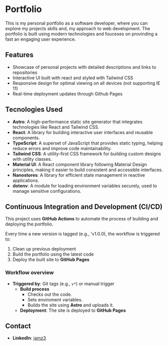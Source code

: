 # Portfolio

This is my personal portfolio as a software developer, where you can explore my projects skills and, my approach to web development.
The portfolio is built using modern technologies and fouceses on provinding a fast an engaging user experience.

## Features

- Showcase of personal projects with detailed descriptions and links to repositories
- Interactive UI built with react and styled with Tailwind CSS
- Responsive design for optimal viewing on all devices (not supporting IE 11)
- Real-time deployment updates through Github Pages

## Tecnologies Used

- **Astro**: A high-performance static site generator that integrates technologies like React and Tailwind CSS.
- **React**: A library for building interactive user interfaces and reusable components.
- **TypeScript**: A superset of JavaScript that provides static typing, helping reduce errors and improve code maintainability.
- **Tailwind CSS**: A utility-first CSS framework for building custom designs with utility classes.
- **Material UI**: A React component library following Material Design principles, making it easier to build consistent and accessible interfaces.
- **Nanostores**: A library for efficient state management in reactive applications.
- **dotenv**: A module for loading environment variables securely, used to manage sensitive configurations.

## Continuous Integration and Development (CI/CD)

This project uses **GitHub Actions** to automate the process of building and deploying the portfolio.

Every time a new version is tagged (e.g., 'v1.0.0), the workflow is triggered to:

1. Clean up previous deployment
2. Build the portfolio using the latest code
3. Deploy the built site to **GitHub Pages**

### Workflow overview

- **Triggered by**: Git tags (e.g., `v*`) or manual trigger
  - **Build process**
    - Checks out the code.
    - Sets enviroment variables.
    - Builds the site using **Astro** and uploads it.
  - **Deployment**: The site is deployed to **GitHub Pages**

## Contact

- **LinkedIn**: [jamz3](https://www.linkedin.com/in/jamz3/)
